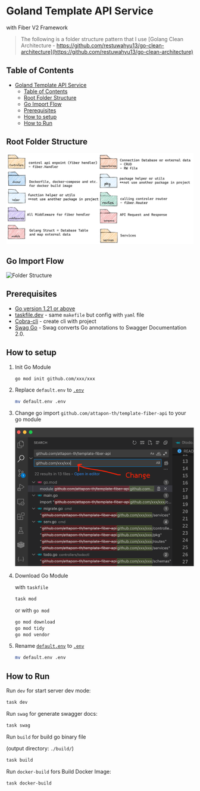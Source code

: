 # Goland Template API Service 
with Fiber V2 Framework 

> The following is a folder structure pattern that I use 
> [Golang Clean Architecture - https://github.com/restuwahyu13/go-clean-architecture](https://github.com/restuwahyu13/go-clean-architecture) 
> 

## Table of Contents
- [Goland Template API Service](#goland-template-api-service)
  - [Table of Contents](#table-of-contents)
  - [Root Folder Structure](#root-folder-structure)
  - [Go Import Flow](#go-import-flow)
  - [Prerequisites](#prerequisites)
  - [How to setup](#how-to-setup)
  - [How to Run](#how-to-run)


## Root Folder Structure

<img src="./images/folder-structure.png" width="800px" alt="Folder Structure" />

## Go Import Flow
<img src="./images/go-import-flow.png" width="800px" alt="Folder Structure" />


## Prerequisites

- [Go version 1.21 or above](https://golang.org/)
- [taskfile.dev](https://taskfile.dev/) - same `makefile` but config with `yaml` file
- [Cobra-cli](https://github.com/spf13/cobra-cli)  - create cli with project
- [Swag Go](https://github.com/swaggo/swag) - Swag converts Go annotations to Swagger Documentation 2.0. 



## How to setup

1. Init Go Module
    ```bash
    go mod init github.com/xxx/xxx
    ```

2. Replace `default.env` to [`.env`](./.env)
    ```bash
    mv default.env .env
    ```
3. Change go import `github.com/attapon-th/template-fiber-api` to your go module
    
    <img src="./images/chage-go-import.png" width="600px" alt="Folder Structure" />

4. Download Go Module
  
    with `taskfile`
    ```bash
    task mod
    ```
    or with `go mod`
    ```bash
    go mod download
    go mod tidy
    go mod vendor
    ```

5. Rename [`default.env`](./default.env) to [`.env`](./.env)
    ```bash
    mv default.env .env
    ```

## How to Run

Run `dev` for start server dev mode:

```bash
task dev
```

Run `swag` for generate swagger docs:

```bash
task swag
```

Run `build` for build go binary file

(output directory: `./build/`)
```bash
task build
```

Run `docker-build` fors Build Docker Image:

```bash
task docker-build
```